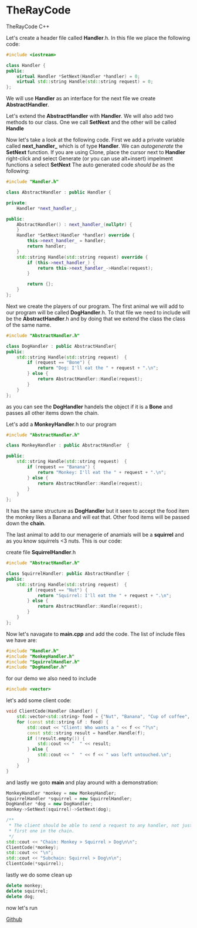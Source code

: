 # TheRayCode
TheRayCode C++ 

Let's create a header file called **Handler**.h. 
In this file we place the following code:

```cpp
#include <iostream>

class Handler {
public:
    virtual Handler *SetNext(Handler *handler) = 0;
    virtual std::string Handle(std::string request) = 0;
};
```
We will use **Handler** as an interface for the next file we create **AbstractHandler**.

Let's extend the **AbstractHandler** with **Handler**. 
We will also add two methods to our class. 
One we call **SetNext** and the other will be called **Handle** 

Now let's take a look at the following code. 
First we add a private variable called **next_handler_** which is of type  **Handler**. 
We can *autogenerate* the **SetNext** function. 
If you are using Clone, place the cursor next to **Handler** right-click and select Generate (or you can use alt+insert) impelment functions a select **SetNext**
The auto generated code *should be* as the following:

```cpp
#include "Handler.h"

class AbstractHandler : public Handler {

private:
    Handler *next_handler_;

public:
    AbstractHandler() : next_handler_(nullptr) {
    }
    Handler *SetNext(Handler *handler) override {
        this->next_handler_ = handler;
        return handler;
    }
    std::string Handle(std::string request) override {
        if (this->next_handler_) {
            return this->next_handler_->Handle(request);
        }

        return {};
    }
};

```
Next we create the players of our program. 
The first animal we will add to our program will be called **DogHandler**.h. 
To that file we need to include will be the **AbstractHandler**.h and by doing that we
extend the class the class of the same name.

```cpp
#include "AbstractHandler.h"

class DogHandler : public AbstractHandler{
public:
    std::string Handle(std::string request)  {
        if (request == "Bone") {
            return "Dog: I'll eat the " + request + ".\n";
        } else {
            return AbstractHandler::Handle(request);
        }
    }
};
```
as you can see the **DogHandler** handels the object if it is a **Bone** and passes all other items down the chain.

Let's add a **MonkeyHandler**.h to our program
```cpp
#include "AbstractHandler.h"

class MonkeyHandler : public AbstractHandler  {

public:
    std::string Handle(std::string request)  {
        if (request == "Banana") {
            return "Monkey: I'll eat the " + request + ".\n";
        } else {
            return AbstractHandler::Handle(request);
        }
    }
};

```
It has the same structure as **DogHandler** but it seen to accept the food item the monkey likes a Banana and will eat that.
Other food items will be passed down the **chain**.

The last animal to add to our menagerie of anamials will be a **squirrel** and as you know squirrels <3 nuts. 
This is our code: 
 
create file **SquirrelHandler**.h
```cpp
#include "AbstractHandler.h"

class SquirrelHandler: public AbstractHandler {
public:
    std::string Handle(std::string request)  {
        if (request == "Nut") {
            return "Squirrel: I'll eat the " + request + ".\n";
        } else {
            return AbstractHandler::Handle(request);
        }
    }
};
```

Now let's navagate to **main.cpp** and add the code.
The list of include files we have are:


```cpp
#include "Handler.h"
#include "MonkeyHandler.h"
#include "SquirrelHandler.h"
#include "DogHandler.h"
```
for our demo we also need to include
```cpp
#include <vector>
```
let's add some client code:

```cpp
void ClientCode(Handler &handler) {
    std::vector<std::string> food = {"Nut", "Banana", "Cup of coffee", "Bone"};
    for (const std::string &f : food) {
        std::cout << "Client: Who wants a " << f << "?\n";
        const std::string result = handler.Handle(f);
        if (!result.empty()) {
            std::cout << "  " << result;
        } else {
            std::cout << "  " << f << " was left untouched.\n";
        }
    }
}

```
and lastly we goto **main** and play around with a demonstration:
```cpp
MonkeyHandler *monkey = new MonkeyHandler;
SquirrelHandler *squirrel = new SquirrelHandler;
DogHandler *dog = new DogHandler;
monkey->SetNext(squirrel)->SetNext(dog);

/**
 * The client should be able to send a request to any handler, not just the
 * first one in the chain.
 */
std::cout << "Chain: Monkey > Squirrel > Dog\n\n";
ClientCode(*monkey);
std::cout << "\n";
std::cout << "Subchain: Squirrel > Dog\n\n";
ClientCode(*squirrel);
```
lastly we do some clean up
```cpp
delete monkey;
delete squirrel;
delete dog;
```
now let's run

[Github](https://www.TheRayCode.com)
